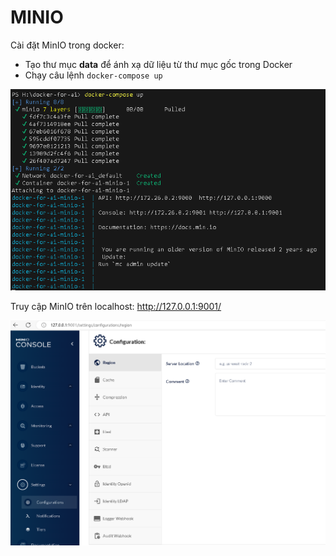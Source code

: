 # MINIO
Cài đặt MinIO trong docker:
+ Tạo thư mục **data** để ánh xạ dữ liệu từ thư mục gốc trong Docker
+ Chạy câu lệnh ```docker-compose up```

![](./images/docker-compose.png)

Truy cập MinIO trên localhost: http://127.0.0.1:9001/

![](./images/minio.png)


